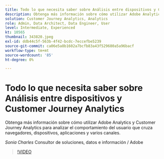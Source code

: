 ```yaml
---
title: Todo lo que necesita saber sobre Análisis entre dispositivos y Customer Journey Analytics
description: Obtenga más información sobre cómo utilizar Adobe Analytics y Customer Journey Analytics para analizar el comportamiento del usuario que cruza navegadores, dispositivos, aplicaciones y varios canales.
solution: Customer Journey Analytics, Analytics
role: Admin, Data Architect, Data Engineer, User
level: Intermediate, Experienced
kt: 10565
thumbnail: 343820.jpeg
exl-id: ddb44c5f-563b-4f42-bcdc-7eccefbe5239
source-git-commit: ca06e5a8b1602a7bcfb83a43f529680a5a96bacf
workflow-type: tm+mt
source-wordcount: '85'
ht-degree: 0%

---
```


# Todo lo que necesita saber sobre Análisis entre dispositivos y Customer Journey Analytics

Obtenga más información sobre cómo utilizar Adobe Analytics y Customer Journey Analytics para analizar el comportamiento del usuario que cruza navegadores, dispositivos, aplicaciones y varios canales.

*Sonia Charles* Consultor de soluciones, datos e información / Adobe

>[!VIDEO](https://video.tv.adobe.com/v/343820/?quality=12&learn=on)
